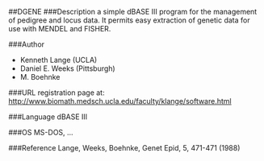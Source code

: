 ##DGENE
###Description
a simple dBASE III program for the management of pedigree and locus data. It permits easy extraction of genetic data for use with MENDEL and FISHER.

###Author
* Kenneth Lange (UCLA)
* Daniel E. Weeks (Pittsburgh)
* M. Boehnke

###URL
registration page at: http://www.biomath.medsch.ucla.edu/faculty/klange/software.html

###Language
dBASE III

###OS
MS-DOS, ...

###Reference
Lange, Weeks, Boehnke, Genet Epid, 5, 471-471 (1988)


